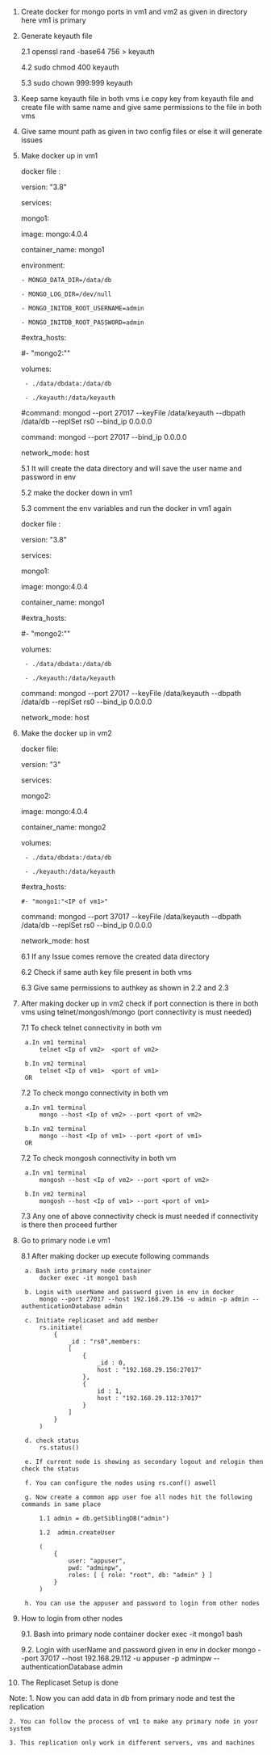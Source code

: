 1. Create docker for mongo ports in vm1 and vm2 as given in directory here vm1 is primary
2. Generate keyauth file 

    2.1 openssl rand -base64 756 > keyauth
    
    4.2 sudo chmod 400 keyauth
    
    5.3 sudo chown 999:999 keyauth

3. Keep same keyauth file in both vms i.e copy key from keyauth file and create file with same name and give same permissions to the file in both vms

4. Give same mount path as given in two config files or else it will generate issues

5. Make docker up in vm1 
    
    docker file :
    
    version: "3.8"
    
    services:
      
      mongo1:
      
      image: mongo:4.0.4
      
      container_name: mongo1
      
      environment:
       
       - MONGO_DATA_DIR=/data/db
       
       - MONGO_LOG_DIR=/dev/null
       
       - MONGO_INITDB_ROOT_USERNAME=admin
       
       - MONGO_INITDB_ROOT_PASSWORD=admin
      
      #extra_hosts:
      
      #- "mongo2:"<IP of vm2>"
      
      volumes:
        
        - ./data/dbdata:/data/db
      
        - ./keyauth:/data/keyauth
      
      #command: mongod --port 27017 --keyFile /data/keyauth --dbpath /data/db --replSet rs0 --bind_ip 0.0.0.0
      
      command: mongod  --port 27017 --bind_ip 0.0.0.0
      
      network_mode: host
      
    5.1 It will create the data directory and will save the user name and password in env
    
    5.2 make the docker down in vm1
    
    5.3 comment the env variables and run the docker in vm1 again
    
    docker file :

    version: "3.8"
    
    services:
      
      mongo1:
      
      image: mongo:4.0.4
      
      container_name: mongo1
      
      <!-- environment:
       
       - MONGO_DATA_DIR=/data/db
       
       - MONGO_LOG_DIR=/dev/null
        
       - MONGO_INITDB_ROOT_USERNAME=admin
       
       - MONGO_INITDB_ROOT_PASSWORD=admin -->
      
      #extra_hosts:
      
      #- "mongo2:"<IP of vm2>"
      
      volumes:
       
        - ./data/dbdata:/data/db
        
        - ./keyauth:/data/keyauth
      
      command: mongod --port 27017 --keyFile /data/keyauth --dbpath /data/db --replSet rs0 --bind_ip 0.0.0.0
      
      <!-- command: mongod  --port 27017 --bind_ip 0.0.0.0 -->
      
      network_mode: host

6. Make the docker up in vm2
    
    docker file:
    
    version: "3"
    
    services:
      
      mongo2:
      
      image: mongo:4.0.4
      
      container_name: mongo2
      
      volumes:
        
        - ./data/dbdata:/data/db
        
        - ./keyauth:/data/keyauth
     
     #extra_hosts:
       
       #- "mongo1:"<IP of vm1>"
      
      command: mongod --port 37017 --keyFile /data/keyauth --dbpath /data/db --replSet rs0 --bind_ip 0.0.0.0
      
      network_mode: host 
    
    6.1 If any Issue comes remove the created data directory
    
    6.2 Check if same auth key file present in both vms
    
    6.3 Give same permissions to authkey as shown in 2.2 and 2.3

7. After making docker up in vm2 check if port connection is there in both vms using telnet/mongosh/mongo (port connectivity is must needed)
    
    7.1 To check telnet connectivity in both vm
        
        a.In vm1 terminal
            telnet <Ip of vm2>  <port of vm2>
        
        b.In vm2 terminal
            telnet <Ip of vm1>  <port of vm1>
        OR
    
    7.2 To check mongo connectivity in both vm
        
        a.In vm1 terminal
            mongo --host <Ip of vm2> --port <port of vm2>
        
        b.In vm2 terminal
            mongo --host <Ip of vm1> --port <port of vm1>
        OR
    
    7.2 To check mongosh connectivity in both vm
        
        a.In vm1 terminal
            mongosh --host <Ip of vm2> --port <port of vm2>
        
        b.In vm2 terminal
            mongosh --host <Ip of vm1> --port <port of vm1>
    
    7.3 Any one of above connectivity check is must needed if connectivity is there then proceed further

8. Go to primary node i.e vm1

    8.1 After making docker up execute following commands
        
        a. Bash into primary node container
            docker exec -it mongo1 bash
        
        b. Login with userName and password given in env in docker
            mongo --port 27017 --host 192.168.29.156 -u admin -p admin --authenticationDatabase admin
        
        c. Initiate replicaset and add member
            rs.initiate( 
                {
                    _id : "rs0",members: 
                    [
                        { 
                            _id : 0, 
                            host : "192.168.29.156:27017"
                        },
                        { 
                            id : 1, 
                            host : "192.168.29.112:37017" 
                        }
                    ]
                }
            ) 
        
        d. check status
            rs.status()
        
        e. If current node is showing as secondary logout and relogin then check the status
        
        f. You can configure the nodes using rs.conf() aswell

        g. Now create a common app user foe all nodes hit the following commands in same place
            
            1.1 admin = db.getSiblingDB("admin")
            
            1.2  admin.createUser
            
            (
                {
                    user: "appuser",
                    pwd: "adminpw",
                    roles: [ { role: "root", db: "admin" } ]
                }
            )
            
        h. You can use the appuser and password to login from other nodes

9. How to login from other nodes
    
    9.1. Bash into primary node container
            docker exec -it mongo1 bash
    
    9.2. Login with userName and password given in env in docker
           mongo --port 37017 --host 192.168.29.112 -u appuser -p adminpw --authenticationDatabase admin

10. The Replicaset Setup is done

Note:
    1. Now you can add data in db from primary node and test the replication
    
    2. You can follow the process of vm1 to make any primary node in your system 
    
    3. This replication only work in different servers, vms and machines

